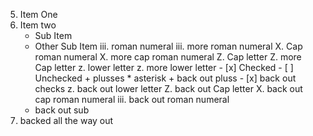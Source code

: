 5. Item One
5. Item two
   - Sub Item
   - Other Sub Item
     iii. roman numeral
     iii. more roman numeral
          X. Cap roman numeral
          X. more cap roman numeral
             Z. Cap letter
             Z. more Cap letter
                z. lower letter
                z. more lower letter
                   - [x] Checked
                   - [ ] Unchecked
                     + plusses
                       * asterisk 
                     + back out pluss 
                   - [x] back out checks
                z. back out lower letter
             Z. back out Cap letter
          X. back out cap roman numeral
     iii. back out roman numeral
   - back out sub
5. backed all the way out